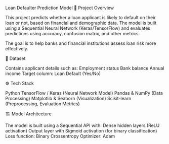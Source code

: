Loan Defaulter Prediction Model
📌 Project Overview

This project predicts whether a loan applicant is likely to default on their loan or not, based on financial and demographic data. The model is built using a Sequential Neural Network (Keras/TensorFlow) and evaluates predictions using accuracy, confusion matrix, and other metrics.

The goal is to help banks and financial institutions assess loan risk more effectively.

📂 Dataset

Contains applicant details such as:
Employment status
Bank balance
Annual income
Target column: Loan Default (Yes/No)

⚙️ Tech Stack

Python
TensorFlow / Keras (Neural Network Model)
Pandas & NumPy (Data Processing)
Matplotlib & Seaborn (Visualization)
Scikit-learn (Preprocessing, Evaluation Metrics)

🏗️ Model Architecture

The model is built using a Sequential API with:
Dense hidden layers (ReLU activation)
Output layer with Sigmoid activation (for binary classification)
Loss function: Binary Crossentropy
Optimizer: Adam
